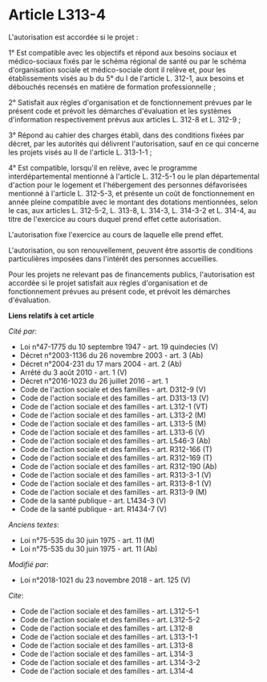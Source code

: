 # Article L313-4

L'autorisation est accordée si le projet :

1° Est compatible avec les objectifs et répond aux besoins sociaux et médico-sociaux fixés par le schéma régional de santé ou
par le schéma d'organisation sociale et médico-sociale dont il relève et, pour les établissements visés au b du 5° du I de
l'article L. 312-1, aux besoins et débouchés recensés en matière de formation professionnelle ;

2° Satisfait aux règles d'organisation et de fonctionnement prévues par le présent code et prévoit les démarches d'évaluation
et les systèmes d'information respectivement prévus aux articles L. 312-8 et L. 312-9 ;

3° Répond au cahier des charges établi, dans des conditions fixées par décret, par les autorités qui délivrent
l'autorisation, sauf en ce qui concerne les projets visés au II de l'article L. 313-1-1 ;

4° Est compatible, lorsqu'il en relève, avec le programme interdépartemental mentionné à l'article L. 312-5-1 ou le plan
départemental d'action pour le logement et l'hébergement des personnes défavorisées mentionné à l'article L. 312-5-3, et
présente un coût de fonctionnement en année pleine compatible avec le montant des dotations mentionnées, selon le cas, aux
articles L. 312-5-2, L. 313-8, L. 314-3, L. 314-3-2 et L. 314-4, au titre de l'exercice au cours duquel prend effet cette
autorisation.

L'autorisation fixe l'exercice au cours de laquelle elle prend effet.

L'autorisation, ou son renouvellement, peuvent être assortis de conditions particulières imposées dans l'intérêt des
personnes accueillies.

Pour les projets ne relevant pas de financements publics, l'autorisation est accordée si le projet satisfait aux règles
d'organisation et de fonctionnement prévues au présent code, et prévoit les démarches d'évaluation.

**Liens relatifs à cet article**

_Cité par_:

  - Loi n°47-1775 du 10 septembre 1947 - art. 19 quindecies (V)
  - Décret n°2003-1136 du 26 novembre 2003 - art. 3 (Ab)
  - Décret n°2004-231 du 17 mars 2004 - art. 2 (Ab)
  - Arrêté du 3 août 2010 - art. 1 (V)
  - Décret n°2016-1023 du 26 juillet 2016 - art. 1
  - Code de l'action sociale et des familles - art. D312-9 (V)
  - Code de l'action sociale et des familles - art. D313-13 (V)
  - Code de l'action sociale et des familles - art. L312-1 (VT)
  - Code de l'action sociale et des familles - art. L313-2 (M)
  - Code de l'action sociale et des familles - art. L313-5 (M)
  - Code de l'action sociale et des familles - art. L313-6 (V)
  - Code de l'action sociale et des familles - art. L546-3 (Ab)
  - Code de l'action sociale et des familles - art. R312-166 (T)
  - Code de l'action sociale et des familles - art. R312-169 (T)
  - Code de l'action sociale et des familles - art. R312-190 (Ab)
  - Code de l'action sociale et des familles - art. R313-3-1 (V)
  - Code de l'action sociale et des familles - art. R313-8-1 (V)
  - Code de l'action sociale et des familles - art. R313-9 (M)
  - Code de la santé publique - art. L1434-3 (V)
  - Code de la santé publique - art. R1434-7 (V)

_Anciens textes_:

  - Loi n°75-535 du 30 juin 1975 - art. 11 (M)
  - Loi n°75-535 du 30 juin 1975 - art. 11 (Ab)

_Modifié par_:

  - Loi n°2018-1021 du 23 novembre 2018 - art. 125 (V)

_Cite_:

  - Code de l'action sociale et des familles - art. L312-5-1
  - Code de l'action sociale et des familles - art. L312-5-2
  - Code de l'action sociale et des familles - art. L312-8
  - Code de l'action sociale et des familles - art. L313-1-1
  - Code de l'action sociale et des familles - art. L313-8
  - Code de l'action sociale et des familles - art. L314-3
  - Code de l'action sociale et des familles - art. L314-3-2
  - Code de l'action sociale et des familles - art. L314-4
